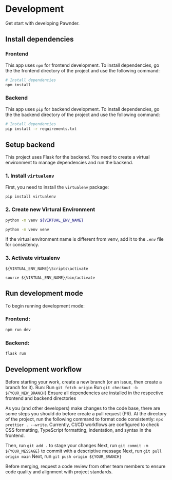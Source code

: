 # Development

Get start with developing Pawnder.

## Install dependencies

### Frontend

This app uses `npm` for frontend development. To install dependencies, go the the frontend directory of the project and use the following command:

```sh
# Install dependencies
npm install
```

### Backend

This app uses `pip` for backend development. To install dependencies, go the the backend directory of the project and use the following command:

```sh
# Install dependencies
pip install -r requirements.txt
```

## Setup backend

This project uses Flask for the backend. You need to create a virtual environment to manage dependencies and run the backend.

### 1. Install `virtualenv`

First, you need to install the `virtualenv` package:

```sh
pip install virtualenv
```

### 2. Create new Virtural Environment

```sh
python -m venv ${VIRTUAL_ENV_NAME}
```

```sh
python -m venv venv
```

If the virtual environment name is different from venv, add it to the `.env` file for consistency.

### 3. Activate virtualenv

```Window
${VIRTUAL_ENV_NAME}\Scripts\activate
```

```Mac
source ${VIRTUAL_ENV_NAME}/bin/activate
```

## Run development mode

To begin running development mode:

### Frontend:

```sh
npm run dev
```

### Backend:

```sh
flask run
```

## Development workflow

Before starting your work, create a new branch (or an issue, then create a branch for it). Run:
Run `git fetch origin`
Run `git checkout -b ${YOUR_NEW_BRANCH}`
Ensure all dependencies are installed in the respective frontend and backend directories

As you (and other developers) make changes to the code base, there are some steps you should do before create a pull request (PR). At the directory of the project, run the following command to format code consistently: `npx prettier . --write`. Currently, CI/CD workflows are configured to check CSS formatting, TypeScript formatting, indentation, and syntax in the frontend.

Then, run `git add .` to stage your changes
Next, run `git commit -m ${YOUR_MESSAGE}` to commit with a descriptive message
Next, run `git pull origin main`
Next, run `git push origin ${YOUR_BRANCH}`

Before merging, request a code review from other team members to ensure code quality and alignment with project standards.
